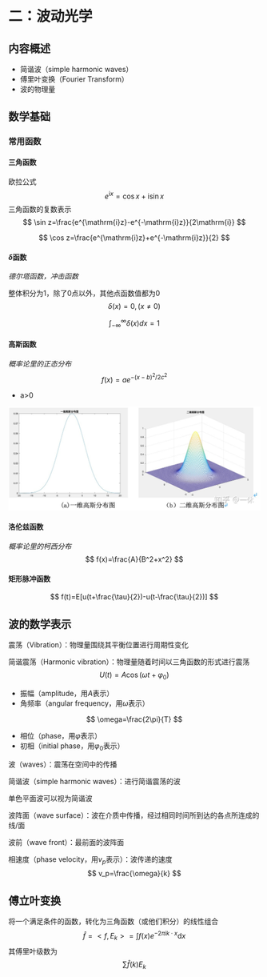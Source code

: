 # 二：波动光学

## 内容概述

- 简谐波（simple harmonic waves）
- 傅里叶变换（Fourier Transform）
- 波的物理量

## 数学基础

### 常用函数

#### 三角函数

欧拉公式
$$
e^{\mathrm{i}x}=\cos x + \mathrm{i}\sin x
$$
三角函数的复数表示
$$
\sin z=\frac{e^{\mathrm{i}z}-e^{-\mathrm{i}z}}{2\mathrm{i}}
$$

$$
\cos z=\frac{e^{\mathrm{i}z}+e^{-\mathrm{i}z}}{2}
$$



#### $\delta$函数

*德尔塔函数，冲击函数*

整体积分为1，除了0点以外，其他点函数值都为0
$$
\delta(x)=0,(x\ne0)
$$

$$
\int^{\infty}_{-\infty}\delta(x)dx=1
$$

#### 高斯函数

*概率论里的正态分布*
$$
f(x)=ae^{-(x-b)^2/2c^2}
$$

- a>0

![高斯函数](Image/高斯函数.jpg)

#### 洛伦兹函数

*概率论里的柯西分布*
$$
f(x)=\frac{A}{B^2+x^2}
$$


#### 矩形脉冲函数

$$
f(t)=E[u(t+\frac{\tau}{2})-u(t-\frac{\tau}{2})]
$$



## 波的数学表示

震荡（Vibration）：物理量围绕其平衡位置进行周期性变化

简谐震荡（Harmonic vibration）：物理量随着时间以三角函数的形式进行震荡
$$
U(t)=A\cos(\omega t+\varphi_0)
$$

- 振幅（amplitude，用$A$表示）
- 角频率（angular frequency，用$\omega$表示）

$$
\omega=\frac{2\pi}{T}
$$

- 相位（phase，用$\varphi$表示）
- 初相（initial phase，用$\varphi_0$表示）

波（waves）：震荡在空间中的传播

简谐波（simple harmonic waves）：进行简谐震荡的波

单色平面波可以视为简谐波

波阵面（wave surface）：波在介质中传播，经过相同时间所到达的各点所连成的线/面

波前（wave front）：最前面的波阵面

相速度（phase velocity，用$v_p$表示）：波传递的速度
$$
v_p=\frac{\omega}{k}
$$

## 傅立叶变换

将一个满足条件的函数，转化为三角函数（或他们积分）的线性组合
$$
\hat{f}=<f,E_k>=\int f(x)e^{-2\pi i k\cdot x}\mathrm{d}x
$$
其傅里叶级数为
$$
\sum\hat{f}(k)E_k
$$







